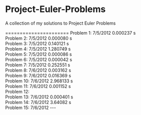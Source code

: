 Project-Euler-Problems
======================

A collection of my solutions to Project Euler Problems

======================
Problem 1:  7/5/2012  0.000237 s<br />
Problem 2:  7/5/2012  0.000080 s<br />
Problem 3:  7/5/2012  0.140121 s<br />
Problem 4:  7/5/2012  1.280749 s<br />
Problem 5:  7/5/2012  0.000086 s<br />
Problem 6:  7/5/2012  0.000042 s<br />
Problem 7:  7/5/2012  0.252551 s<br />
Problem 8:  7/6/2012  0.003162 s<br />
Problem 9:  7/6/2012  0.016369 s<br />
Problem 10:  7/6/2012  2.968133 s<br />
Problem 11:  7/6/2012  0.001152 s<br />
Problem 12: <br />
Problem 13:  7/6/2012  0.000401 s<br />
Problem 14:  7/6/2012  3.64082 s<br />
Problem 15:  7/6/2012  ---<br />


